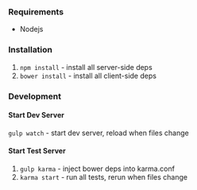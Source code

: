 ### Requirements
* Nodejs

### Installation
1. `npm install` - install all server-side deps
2. `bower install` - install all client-side deps

### Development

#### Start Dev Server
`gulp watch` - start dev server, reload when files change

#### Start Test Server
1. `gulp karma` - inject bower deps into karma.conf
2. `karma start` - run all tests, rerun when files change
